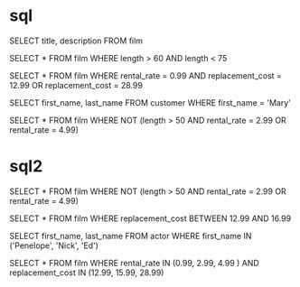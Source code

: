 # sql
SELECT title, description FROM film

SELECT * FROM film
WHERE length > 60 AND length < 75

SELECT * FROM film
WHERE rental_rate = 0.99 AND replacement_cost = 12.99 OR replacement_cost = 28.99

SELECT first_name, last_name FROM customer
WHERE first_name = 'Mary'

SELECT * FROM film
WHERE NOT (length > 50 AND rental_rate = 2.99 OR  rental_rate = 4.99)

# sql2

SELECT * FROM film
WHERE NOT (length > 50 AND rental_rate = 2.99 OR  rental_rate = 4.99)


SELECT * FROM film
WHERE replacement_cost BETWEEN 12.99 AND 16.99

SELECT first_name, last_name FROM actor
WHERE first_name IN ('Penelope', 'Nick', 'Ed')

SELECT * FROM film
WHERE rental_rate IN (0.99, 2.99, 4.99 ) AND replacement_cost IN (12.99, 15.99, 28.99)
